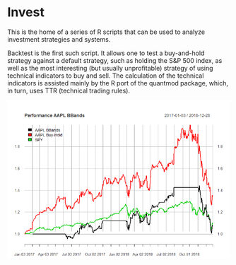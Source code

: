 # Invest
This is the home of a series of R scripts that can be used to analyze investment strategies and systems.

Backtest is the first such script. It allows one to test a buy-and-hold strategy against a default strategy, such as holding the S&P 500 index, as well as the most interesting (but usually unprofitable) strategy of using technical indicators to buy and sell. The calculation of the technical indicators is assisted mainly by the R port of the quantmod package, which, in turn, uses TTR (technical trading rules).  

![Backtest plot](invest.png)

